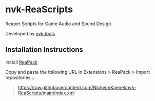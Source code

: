 # nvk-ReaScripts

Reaper Scripts for Game Audio and Sound Design

Developed by [nvk.tools](https://nvk.tools)

## Installation Instructions

Install [ReaPack](https://reapack.com)

Copy and paste the following URL in Extensions > ReaPack > Import repositories...
> https://raw.githubusercontent.com/NickvonKaenel/nvk-ReaScripts/main/index.xml
